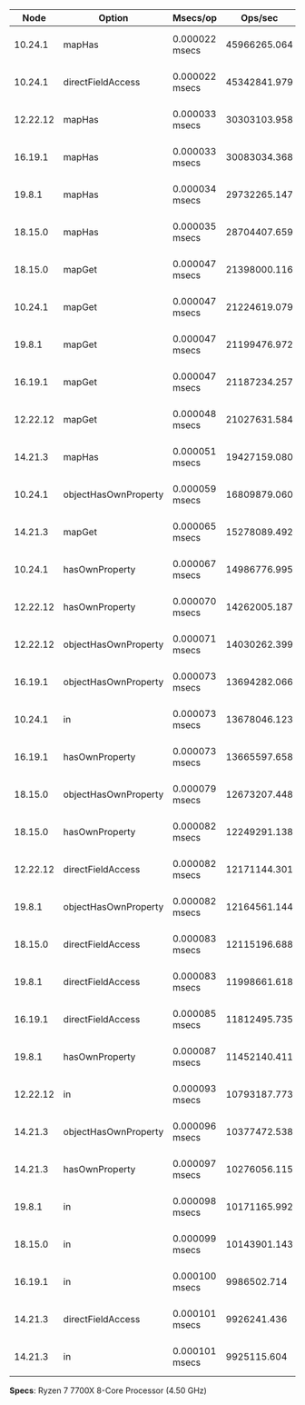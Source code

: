 | Node     | Option               | Msecs/op       | Ops/sec      | V8                     |
| -------- | -------------------- | -------------- | ------------ | ---------------------- |
| 10.24.1  | mapHas               | 0.000022 msecs | 45966265.064 | V8 6.8.275.32-node.59  |
| 10.24.1  | directFieldAccess    | 0.000022 msecs | 45342841.979 | V8 6.8.275.32-node.59  |
| 12.22.12 | mapHas               | 0.000033 msecs | 30303103.958 | V8 7.8.279.23-node.57  |
| 16.19.1  | mapHas               | 0.000033 msecs | 30083034.368 | V8 9.4.146.26-node.24  |
| 19.8.1   | mapHas               | 0.000034 msecs | 29732265.147 | V8 10.8.168.25-node.12 |
| 18.15.0  | mapHas               | 0.000035 msecs | 28704407.659 | V8 10.2.154.26-node.25 |
| 18.15.0  | mapGet               | 0.000047 msecs | 21398000.116 | V8 10.2.154.26-node.25 |
| 10.24.1  | mapGet               | 0.000047 msecs | 21224619.079 | V8 6.8.275.32-node.59  |
| 19.8.1   | mapGet               | 0.000047 msecs | 21199476.972 | V8 10.8.168.25-node.12 |
| 16.19.1  | mapGet               | 0.000047 msecs | 21187234.257 | V8 9.4.146.26-node.24  |
| 12.22.12 | mapGet               | 0.000048 msecs | 21027631.584 | V8 7.8.279.23-node.57  |
| 14.21.3  | mapHas               | 0.000051 msecs | 19427159.080 | V8 8.4.371.23-node.88  |
| 10.24.1  | objectHasOwnProperty | 0.000059 msecs | 16809879.060 | V8 6.8.275.32-node.59  |
| 14.21.3  | mapGet               | 0.000065 msecs | 15278089.492 | V8 8.4.371.23-node.88  |
| 10.24.1  | hasOwnProperty       | 0.000067 msecs | 14986776.995 | V8 6.8.275.32-node.59  |
| 12.22.12 | hasOwnProperty       | 0.000070 msecs | 14262005.187 | V8 7.8.279.23-node.57  |
| 12.22.12 | objectHasOwnProperty | 0.000071 msecs | 14030262.399 | V8 7.8.279.23-node.57  |
| 16.19.1  | objectHasOwnProperty | 0.000073 msecs | 13694282.066 | V8 9.4.146.26-node.24  |
| 10.24.1  | in                   | 0.000073 msecs | 13678046.123 | V8 6.8.275.32-node.59  |
| 16.19.1  | hasOwnProperty       | 0.000073 msecs | 13665597.658 | V8 9.4.146.26-node.24  |
| 18.15.0  | objectHasOwnProperty | 0.000079 msecs | 12673207.448 | V8 10.2.154.26-node.25 |
| 18.15.0  | hasOwnProperty       | 0.000082 msecs | 12249291.138 | V8 10.2.154.26-node.25 |
| 12.22.12 | directFieldAccess    | 0.000082 msecs | 12171144.301 | V8 7.8.279.23-node.57  |
| 19.8.1   | objectHasOwnProperty | 0.000082 msecs | 12164561.144 | V8 10.8.168.25-node.12 |
| 18.15.0  | directFieldAccess    | 0.000083 msecs | 12115196.688 | V8 10.2.154.26-node.25 |
| 19.8.1   | directFieldAccess    | 0.000083 msecs | 11998661.618 | V8 10.8.168.25-node.12 |
| 16.19.1  | directFieldAccess    | 0.000085 msecs | 11812495.735 | V8 9.4.146.26-node.24  |
| 19.8.1   | hasOwnProperty       | 0.000087 msecs | 11452140.411 | V8 10.8.168.25-node.12 |
| 12.22.12 | in                   | 0.000093 msecs | 10793187.773 | V8 7.8.279.23-node.57  |
| 14.21.3  | objectHasOwnProperty | 0.000096 msecs | 10377472.538 | V8 8.4.371.23-node.88  |
| 14.21.3  | hasOwnProperty       | 0.000097 msecs | 10276056.115 | V8 8.4.371.23-node.88  |
| 19.8.1   | in                   | 0.000098 msecs | 10171165.992 | V8 10.8.168.25-node.12 |
| 18.15.0  | in                   | 0.000099 msecs | 10143901.143 | V8 10.2.154.26-node.25 |
| 16.19.1  | in                   | 0.000100 msecs | 9986502.714  | V8 9.4.146.26-node.24  |
| 14.21.3  | directFieldAccess    | 0.000101 msecs | 9926241.436  | V8 8.4.371.23-node.88  |
| 14.21.3  | in                   | 0.000101 msecs | 9925115.604  | V8 8.4.371.23-node.88  |

**Specs**: Ryzen 7 7700X 8-Core Processor (4.50 GHz)